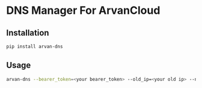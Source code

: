 # DNS Manager For ArvanCloud

## Installation

```bash
pip install arvan-dns
```

## Usage

```bash
arvan-dns --bearer_token=<your bearer_token> --old_ip=<your old ip> --new_ip=<your new ip>
```
